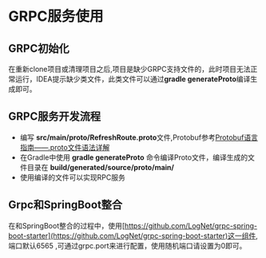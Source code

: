 # GRPC服务使用

## GRPC初始化
在重新clone项目或清理项目之后,项目是缺少GRPC支持文件的，此时项目无法正常运行，IDEA提示缺少类文件，此类文件可以通过**gradle generateProto**编译生成即可。 


## GRPC服务开发流程
+ 编写 **src/main/proto/RefreshRoute.proto**文件,Protobuf参考[Protobuf语言指南——.proto文件语法详解](https://blog.csdn.net/u014308482/article/details/52958148)
+ 在Gradle中使用 **gradle generateProto** 命令编译Proto文件，编译生成的文件目录在 **build/generated/source/proto/main/**
+ 使用编译的文件可以实现RPC服务

## Grpc和SpringBoot整合
 在和SpringBoot整合的过程中，使用[https://github.com/LogNet/grpc-spring-boot-starter](https://github.com/LogNet/grpc-spring-boot-starter)这一组件,
 端口默认6565 ,可通过grpc.port来进行配置，使用随机端口请设置为0即可。
 
## 


